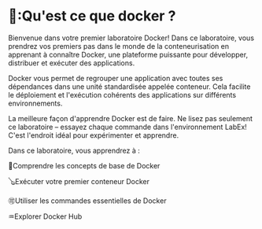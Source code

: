 # 🔖:Qu'est ce que docker ? 

Bienvenue dans votre premier laboratoire Docker! Dans ce laboratoire, vous prendrez vos premiers pas dans le monde de la conteneurisation en apprenant à connaître Docker, une plateforme puissante pour développer, distribuer et exécuter des applications.

Docker vous permet de regrouper une application avec toutes ses dépendances dans une unité standardisée appelée conteneur. Cela facilite le déploiement et l'exécution cohérents des applications sur différents environnements.

La meilleure façon d'apprendre Docker est de faire. Ne lisez pas seulement ce laboratoire – essayez chaque commande dans l'environnement LabEx! C'est l'endroit idéal pour expérimenter et apprendre.

Dans ce laboratoire, vous apprendrez à :

🏺Comprendre les concepts de base de Docker

🪕Exécuter votre premier conteneur Docker

🉑Utiliser les commandes essentielles de Docker

♒Explorer Docker Hub

